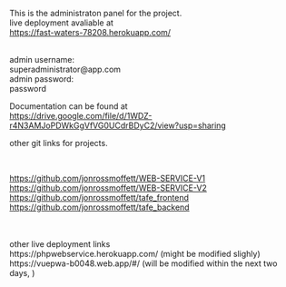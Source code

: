 This is the administraton panel for the project.
<br>
live deployment avaliable at
<br>
https://fast-waters-78208.herokuapp.com/

<br>
admin username:
<br>
superadministrator@app.com
<br>
admin password:
<br>
password
<br>

Documentation can be found at
<br>
https://drive.google.com/file/d/1WDZ-r4N3AMJoPDWkGgVfVG0UCdrBDyC2/view?usp=sharing
<br>

other git links for projects.

<br>

https://github.com/jonrossmoffett/WEB-SERVICE-V1 
<br>
https://github.com/jonrossmoffett/WEB-SERVICE-V2
<br>
https://github.com/jonrossmoffett/tafe_frontend
<br>
https://github.com/jonrossmoffett/tafe_backend
<br>

<br>
<br>
other live deployment links
<br>
https://phpwebservice.herokuapp.com/ (might be modified slighly)
<br>
https://vuepwa-b0048.web.app/#/ (will be modified within the next two days, )